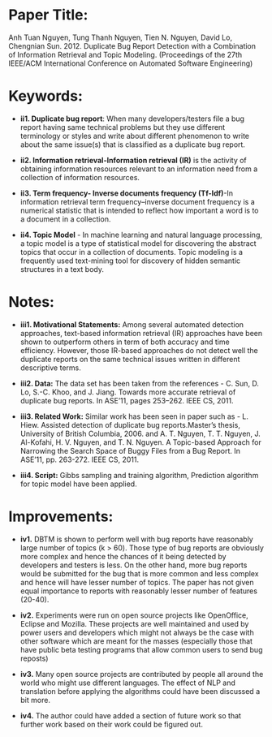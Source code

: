 # Paper Title:
Anh Tuan Nguyen, Tung Thanh Nguyen, Tien N. Nguyen, David Lo, Chengnian Sun. 2012. Duplicate Bug Report Detection with a Combination of Information Retrieval and Topic Modeling. (Proceedings of the 27th IEEE/ACM International Conference on Automated Software Engineering)

# Keywords:
* **ii1. Duplicate bug report**: When many developers/testers file a bug report having same technical problems but they use different terminology or styles and write about different phenomenon to write about the same issue(s) that is classified as a duplicate bug report.
 
* **ii2. Information retrieval-Information retrieval (IR)** is the activity of obtaining information resources relevant to an information need from a collection of information resources.

* **ii3. Term frequency- Inverse documents frequency (Tf-Idf)**-In information retrieval term frequency–inverse document frequency is a numerical statistic that is intended to reflect how important a word is to a document in a collection.

* **ii4. Topic Model** - In machine learning and natural language processing, a topic model is a type of statistical model for discovering the abstract topics that occur in a collection of documents. Topic modeling is a frequently used text-mining tool for discovery of hidden semantic structures in a text body.

# Notes:
* **iii1. Motivational Statements:**
Among several automated detection approaches, text-based information retrieval (IR) approaches have been shown to outperform others in term of both accuracy and time efficiency. However, those IR-based approaches do not detect well the duplicate reports on the same technical issues written in different descriptive terms.

* **iii2. Data:**
The data set has been taken from the references - C. Sun, D. Lo, S.-C. Khoo, and J. Jiang. Towards more accurate retrieval of duplicate bug reports. In ASE’11, pages 253–262. IEEE CS, 2011.

* **iii3. Related Work:**
Similar work has been seen in paper such as - L. Hiew. Assisted detection of duplicate bug reports.Master’s thesis, University of British Columbia, 2006. and A. T. Nguyen, T. T. Nguyen, J. Al-Kofahi, H. V. Nguyen, and T. N. Nguyen. A Topic-based Approach for Narrowing the Search Space of Buggy Files from a Bug Report. In ASE’11, pp. 263-272. IEEE CS, 2011.

* **iii4. Script:** Gibbs sampling and training algorithm, Prediction algorithm for topic model have been applied.

# Improvements:
* **iv1.** DBTM is shown to perform well with bug reports have reasonably large number of topics (k > 60). Those type of bug reports are obviously more complex and hence the chances of it being detected by developers and testers is less. On the other hand, more bug reports would be submitted for the bug that is more common and less complex and hence will have lesser number of topics. The paper has not given equal importance to reports with reasonably lesser number of features (20-40).

* **iv2.**  Experiments were run on open source projects like OpenOffice, Eclipse and Mozilla. These projects are well maintained and used by power users and developers which might not always be the case with other software which are meant for the masses (especially those that have public beta testing programs that allow common users to send bug reposts)

* **iv3.** Many open source projects are contributed by people all around the world who might use different languages. The effect of NLP and translation before applying the algorithms could have been discussed a bit more. 

* **iv4.** The author could have added a section of future work so that further work based on their work could be figured out.
